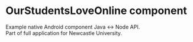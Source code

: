 # OurStudentsLoveOnline component
Example native Android component Java <-> Node API. </br>Part of full application for Newcastle University.
